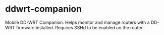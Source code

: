 ddwrt-companion
===============

Mobile DD-WRT Companion. Helps monitor and manage routers with a DD-WRT firmware installed. Requires SSHd to be enabled on the router.
